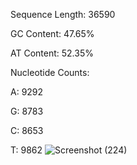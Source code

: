 Sequence Length: 36590

GC Content: 47.65%

AT Content: 52.35%

Nucleotide Counts:

A: 9292

G: 8783

C: 8653

T: 9862
![Screenshot (224)](https://github.com/user-attachments/assets/8ed9614b-a740-4054-a190-35421c8665c8)
